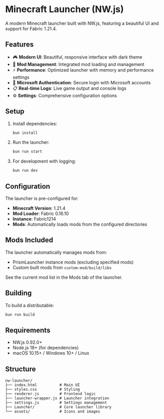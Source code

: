 # Minecraft Launcher (NW.js)

A modern Minecraft launcher built with NW.js, featuring a beautiful UI and support for Fabric 1.21.4.

## Features

- 🎮 **Modern UI**: Beautiful, responsive interface with dark theme
- 🧩 **Mod Management**: Integrated mod loading and management
- ⚡ **Performance**: Optimized launcher with memory and performance settings
- 🔐 **Microsoft Authentication**: Secure login with Microsoft accounts
- 📋 **Real-time Logs**: Live game output and console logs
- ⚙️ **Settings**: Comprehensive configuration options

## Setup

1. Install dependencies:
   ```bash
   bun install
   ```

2. Run the launcher:
   ```bash
   bun run start
   ```

3. For development with logging:
   ```bash
   bun run dev
   ```

## Configuration

The launcher is pre-configured for:
- **Minecraft Version**: 1.21.4
- **Mod Loader**: Fabric 0.16.10
- **Instance**: Fabric1214
- **Mods**: Automatically loads mods from the configured directories

## Mods Included

The launcher automatically manages mods from:
- PrismLauncher instance mods (excluding specified mods)
- Custom built mods from `custom-mod/build/libs`

See the current mod list in the Mods tab of the launcher.

## Building

To build a distributable:
```bash
bun run build
```

## Requirements

- NW.js 0.92.0+
- Node.js 18+ (for dependencies)
- macOS 10.15+ / Windows 10+ / Linux

## Structure

```
nw-launcher/
├── index.html          # Main UI
├── styles.css          # Styling
├── renderer.js         # Frontend logic
├── launcher-wrapper.js # Launcher integration
├── settings.js         # Settings management
├── Launcher/           # Core launcher library
└── assets/             # Icons and images
```
